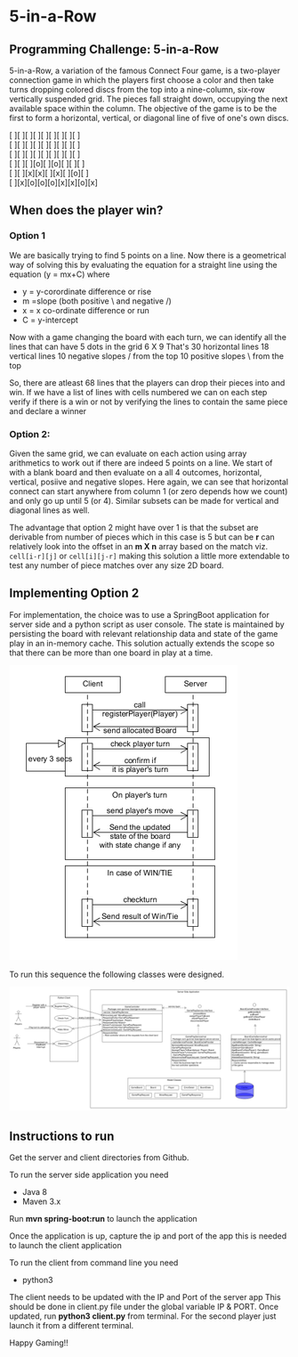 # 5-in-a-Row
## Programming Challenge: 5-in-a-Row
5-in-a-Row, a variation of the famous Connect Four game, is a two-player connection game
in which the players first choose a color and then take turns dropping colored discs from the
top into a nine-column, six-row vertically suspended grid. The pieces fall straight down,
occupying the next available space within the column. The objective of the game is to be the
first to form a horizontal, vertical, or diagonal line of five of one's own discs.

[ ][ ][ ][ ][ ][ ][ ][ ][ ]  
[ ][ ][ ][ ][ ][ ][ ][ ][ ]  
[ ][ ][ ][ ][ ][ ][ ][ ][ ]  
[ ][ ][ ][o][ ][o][ ][ ][ ]  
[ ][ ][x][x][ ][x][ ][o][ ]  
[ ][x][o][o][o][x][x][o][x]  

## When does the player win?

### Option 1
We are basically trying to find 5 points on a line.
Now there is a geometrical way of solving this by evaluating the equation for a straight line using the equation (y = mx+C)
where 
* y = y-corordinate difference or rise
* m =slope (both positive \ and negative /)
* x = x co-ordinate difference or run
* C = y-intercept

Now with a game changing the board with each turn, we can identify all the lines that can have 5 dots in the grid 6 X 9
That's 
30 horizontal lines
18 vertical lines
10 negative slopes / from the top
10 positive slopes \ from the top

So, there are atleast 68 lines that the players can drop their pieces into and win.
If we have a list of lines with cells numbered we can on each step verify if there is a win or not by verifying the lines to contain the same piece and declare a winner

### Option 2: 

Given the same grid, we can evaluate on each action using array arithmetics to work out if there are indeed 5 points on a line.
We start of with a blank board and then evaluate on a all 4 outcomes, horizontal, vertical, posiive and negative slopes.
Here again, we can see that horizontal connect can start anywhere from column 1 (or zero depends how we count) and only go up until 5 (or 4). Similar subsets can be made for vertical and diagonal lines as well.

The advantage that option 2 might have over 1 is that the subset are derivable from number of pieces which in this case is 5 but can be **r**
can relatively look into the offset in an **m X n** array based on the match viz. ``cell[i-r][j]`` or ``cell[i][j-r]`` making this solution a little more extendable to test
any number of piece matches over any size 2D board.

## Implementing Option 2

For implementation, the choice was to use a SpringBoot application for server side and a python script as user console.
The state is maintained by persisting the board with relevant relationship data and state of the game play in an in-memory cache.
This solution actually extends the scope so that there can be more than one board in play at a time.

![Sequence Diagram](docs/images/SequenceDiagram.png)

To run this sequence the following classes were designed.

![Class Diagram](docs/images/ClassDiagram.png)

## Instructions to run

Get the server and client directories from Github.

To run the server side application you need
* Java 8
* Maven 3.x

Run **mvn spring-boot:run** to launch the application

Once the application is up, capture the ip and port of the app this is needed to launch the client application


To run the client from command line you need
* python3

The client needs to be updated with the IP and Port of the server app
This should be done in client.py file under the global variable IP & PORT.
Once updated, run **python3 client.py** from terminal.
For the second player just launch it from a different terminal.

Happy Gaming!!

